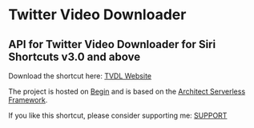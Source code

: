 # Twitter Video Downloader

## API for Twitter Video Downloader for Siri Shortcuts v3.0 and above

Download the shortcut here: [TVDL Website](https://tvdl.saif.dev)

The project is hosted on [Begin](https://begin.com) and is based on the [Architect Serverless Framework](https://arc.codes/).

If you like this shortcut, please consider supporting me: [SUPPORT](https://www.buymeacoffee.com/saif)
